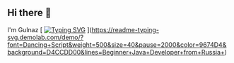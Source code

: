 ## Hi there 👋
I'm Gulnaz 
[
[![Typing SVG](https://readme-typing-svg.herokuapp.com?color=%2336BCF7&lines=Beginner+Java+Developer+from+Russia)](https://git.io/typing-svg)
](https://readme-typing-svg.demolab.com/demo/?font=Dancing+Script&weight=500&size=40&pause=2000&color=9674D4&background=D4CCDD00&lines=Beginner+Java+Developer+from+Russia+)
